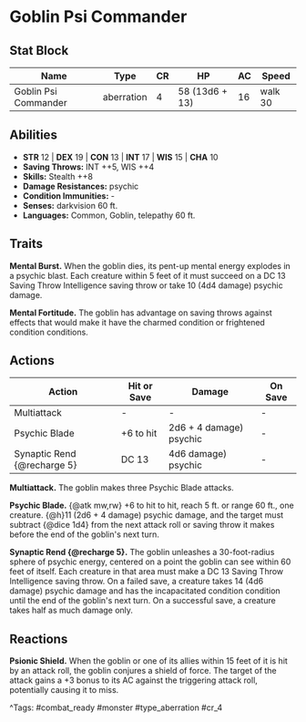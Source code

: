 # Goblin Psi Commander

## Stat Block

| Name | Type | CR | HP | AC | Speed |
|------|------|----|----|----|-------|
| Goblin Psi Commander | aberration | 4 | 58 (13d6 + 13) | 16 | walk 30 |

## Abilities

- **STR** 12 | **DEX** 19 | **CON** 13 | **INT** 17 | **WIS** 15 | **CHA** 10
- **Saving Throws:** INT ++5, WIS ++4  
- **Skills:** Stealth ++8  
- **Damage Resistances:** psychic  
- **Condition Immunities:** -  
- **Senses:** darkvision 60 ft.  
- **Languages:** Common, Goblin, telepathy 60 ft.

## Traits

**Mental Burst.** When the goblin dies, its pent-up mental energy explodes in a psychic blast. Each creature within 5 feet of it must succeed on a DC 13 Saving Throw Intelligence saving throw or take 10 (4d4 damage) psychic damage.

**Mental Fortitude.** The goblin has advantage on saving throws against effects that would make it have the charmed condition or frightened condition conditions.


## Actions

| Action | Hit or Save | Damage | On Save |
|--------|--------------|--------|----------|
| Multiattack | - | - | - |
| Psychic Blade | +6 to hit | 2d6 + 4 damage) psychic | - |
| Synaptic Rend {@recharge 5} | DC 13 | 4d6 damage) psychic | - |

**Multiattack.** The goblin makes three Psychic Blade attacks.

**Psychic Blade.** {@atk mw,rw} +6 to hit to hit, reach 5 ft. or range 60 ft., one creature. {@h}11 (2d6 + 4 damage) psychic damage, and the target must subtract {@dice 1d4} from the next attack roll or saving throw it makes before the end of the goblin's next turn.

**Synaptic Rend {@recharge 5}.** The goblin unleashes a 30-foot-radius sphere of psychic energy, centered on a point the goblin can see within 60 feet of itself. Each creature in that area must make a DC 13 Saving Throw Intelligence saving throw. On a failed save, a creature takes 14 (4d6 damage) psychic damage and has the incapacitated condition condition until the end of the goblin's next turn. On a successful save, a creature takes half as much damage only.

## Reactions

**Psionic Shield.** When the goblin or one of its allies within 15 feet of it is hit by an attack roll, the goblin conjures a shield of force. The target of the attack gains a +3 bonus to its AC against the triggering attack roll, potentially causing it to miss.



^Tags: #combat_ready #monster #type_aberration #cr_4